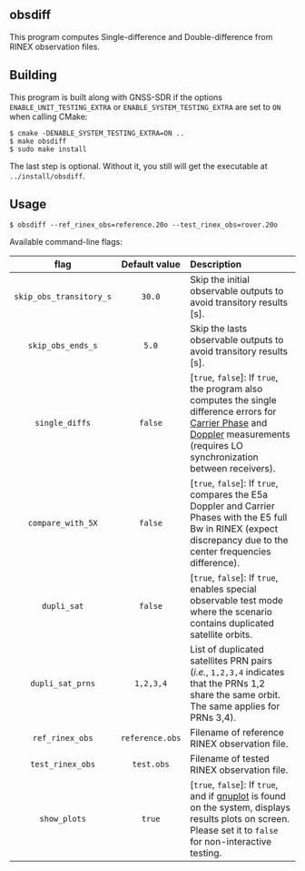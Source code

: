 obsdiff
-------

[comment]: # (
SPDX-License-Identifier: GPL-3.0-or-later
)

[comment]: # (
SPDX-FileCopyrightText: Javier Arribas, 2020. <jarribas@cttc.es>
)

This program computes Single-difference and Double-difference from RINEX observation files.

## Building

This program is built along with GNSS-SDR if the options `ENABLE_UNIT_TESTING_EXTRA` or `ENABLE_SYSTEM_TESTING_EXTRA` are set to `ON` when calling CMake:

```
$ cmake -DENABLE_SYSTEM_TESTING_EXTRA=ON ..
$ make obsdiff
$ sudo make install
```

The last step is optional. Without it, you still will get the executable at `../install/obsdiff`.


## Usage

```
$ obsdiff --ref_rinex_obs=reference.20o --test_rinex_obs=rover.20o
```

Available command-line flags:

| **flag**                 | **Default value** | **Description**  |
|:------------------------:|:-----------------:|:-----------------|
| `skip_obs_transitory_s`  | `30.0`            | Skip the initial observable outputs to avoid transitory results [s]. |
| `skip_obs_ends_s`        | `5.0`             | Skip the lasts observable outputs to avoid transitory results [s]. |
| `single_diffs`           | `false`           | [`true`, `false`]: If `true`, the program also computes the single difference errors for [Carrier Phase](https://gnss-sdr.org/docs/sp-blocks/observables/#carrier-phase-measurement) and [Doppler](https://gnss-sdr.org/docs/sp-blocks/observables/#doppler-shift-measurement) measurements (requires LO synchronization between receivers). |
| `compare_with_5X`        | `false`           | [`true`, `false`]: If `true`, compares the E5a Doppler and Carrier Phases with the E5 full Bw in RINEX (expect discrepancy due to the center frequencies difference). |
| `dupli_sat`              | `false`           | [`true`, `false`]: If `true`, enables special observable test mode where the scenario contains duplicated satellite orbits. |
| `dupli_sat_prns`         | `1,2,3,4`         | List of duplicated satellites PRN pairs (_i.e._, `1,2,3,4` indicates that the PRNs 1,2 share the same orbit. The same applies for PRNs 3,4). |
| `ref_rinex_obs`          | `reference.obs`   | Filename of reference RINEX observation file. |
| `test_rinex_obs`         | `test.obs`        | Filename of tested RINEX observation file. |
| `show_plots`             | `true`            | [`true`, `false`]: If `true`, and if [gnuplot](http://www.gnuplot.info/) is found on the system, displays results plots on screen. Please set it to `false` for non-interactive testing. |
